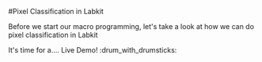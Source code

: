 #Pixel Classification in Labkit

Before we start our macro programming, let's take a look at how we can do pixel classification in Labkit

It's time for a.... Live Demo! :drum_with_drumsticks:

